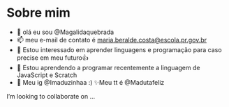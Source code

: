 # Sobre mim
- 👋 olá eu sou @Magalidaquebrada
- 📫 meu e-mail de contato é maria.beralde.costa@escola.pr.gov.br
- 👀 Estou interessado em aprender linguagens e programação para caso precise em meu futuro👍
- 🌱 Estou aprendendo a programar recentemente a linguagem de JavaScript e Scratch
- 💞️ Meu ig @Imaduzinhaa :)
 ✨Meu tt é @Madutafeliz 



<!---
Magalidaquebrada/Magalidaquebrada is a ✨ special ✨ repository because its `README.md` (this file) appears on your GitHub profile.
You can click the Preview link to take a look at your changes.
--->
I’m looking to collaborate on ...
